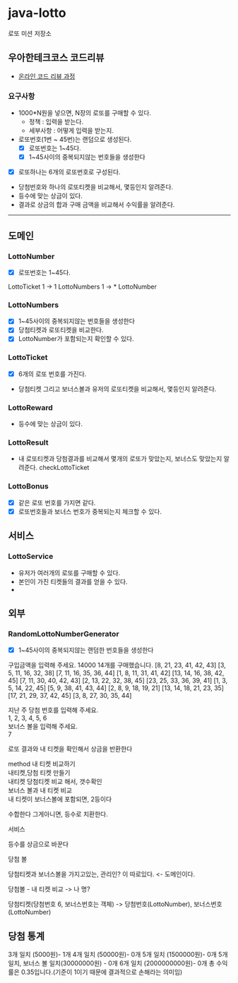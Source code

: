 # java-lotto

로또 미션 저장소

## 우아한테크코스 코드리뷰

- [온라인 코드 리뷰 과정](https://github.com/woowacourse/woowacourse-docs/blob/master/maincourse/README.md)

### 요구사항

- 1000*N원을 넣으면, N장의 로또를 구매할 수 있다.
    - 정책 : 입력을 받는다.
    - 세부사항 : 어떻게 입력을 받는지.
- 로또번호(1번 ~ 45번)는 랜덤으로 생성된다.
  - [x] 로또번호는 1~45다.
  - [x] 1~45사이의 중복되지않는 번호들을 생성한다
- [x] 로또하나는 6개의 로또번호로 구성된다.
- 당첨번호와 하나의 로또티켓을 비교해서, 몇등인지 알려준다.
- 등수에 맞는 상금이 있다.
- 결과로 상금의 합과 구매 금액을 비교해서 수익률을 알려준다.

---

## 도메인

### LottoNumber

- [x] 로또번호는 1~45다.

LottoTicket 1 -> 1 LottoNumbers 1 -> * LottoNumber

### LottoNumbers

- [x] 1~45사이의 중복되지않는 번호들을 생성한다
- [x] 당첨티켓과 로또티켓을 비교한다.
- [x] LottoNumber가 포함되는지 확인할 수 있다.

### LottoTicket

- [x] 6개의 로또 번호를 가진다.
- 당첨티켓 그리고 보너스볼과 유저의 로또티켓을 비교해서, 몇등인지 알려준다.

### LottoReward

- 등수에 맞는 상금이 있다.

### LottoResult

- 내 로또티켓과 당첨결과를 비교해서 몇개의 로또가 맞았는지, 보너스도 맞았는지 알려준다.
  checkLottoTicket
### LottoBonus

- [x] 같은 로또 번호를 가지면 같다.
- [x] 로또번호들과 보너스 번호가 중복되는지 체크할 수 있다.

## 서비스

### LottoService

- 유저가 여러개의 로또를 구매할 수 있다.
- 본인이 가진 티켓들의 결과를 얻을 수 있다.
-

## 외부

### RandomLottoNumberGenerator

- [x] 1~45사이의 중복되지않는 랜덤한 번호들을 생성한다

구입금액을 입력해 주세요.
14000
14개를 구매했습니다.
[8, 21, 23, 41, 42, 43]
[3, 5, 11, 16, 32, 38]
[7, 11, 16, 35, 36, 44]
[1, 8, 11, 31, 41, 42]
[13, 14, 16, 38, 42, 45]
[7, 11, 30, 40, 42, 43]
[2, 13, 22, 32, 38, 45]
[23, 25, 33, 36, 39, 41]
[1, 3, 5, 14, 22, 45]
[5, 9, 38, 41, 43, 44]
[2, 8, 9, 18, 19, 21]
[13, 14, 18, 21, 23, 35]
[17, 21, 29, 37, 42, 45]
[3, 8, 27, 30, 35, 44]

지난 주 당첨 번호를 입력해 주세요.   
1, 2, 3, 4, 5, 6   
보너스 볼을 입력해 주세요.   
7

로또 결과와 내 티켓을 확인해서 상금을 반환한다

method 내 티켓 비교하기   
내티켓,당첨 티켓 만들기   
내티켓 당첨티켓 비교 해서, 갯수확인   
보너스 볼과 내 티켓 비교   
내 티켓이 보너스볼에 포함되면, 2등이다

수합한다
그게아니면, 등수로 치환한다.

서비스

등수를 상금으로 바꾼다

당첨 볼

당첨티켓과 보너스볼을 가지고있는, 관리인? 이 따로있다. <- 도메인이다.

당첨볼 - 내 티켓 비교 -> 나 명?

당첨티켓(당첨번호 6, 보너스번호는 객체) -> 당첨번호(LottoNumber), 보너스번호(LottoNumber)


당첨 통계
---------
3개 일치 (5000원)- 1개
4개 일치 (50000원)- 0개
5개 일치 (1500000원)- 0개
5개 일치, 보너스 볼 일치(30000000원) - 0개
6개 일치 (2000000000원)- 0개
총 수익률은 0.35입니다.(기준이 1이기 때문에 결과적으로 손해라는 의미임)